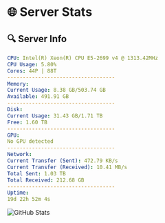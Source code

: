 # 🌐 Server Stats
## 🔍 Server Info
```yaml
CPU: Intel(R) Xeon(R) CPU E5-2699 v4 @ 1313.42MHz
CPU Usage: 5.80%
Cores: 44P | 88T
-----------------------------------
Memory:
Current Usage: 8.38 GB/503.74 GB
Available: 491.91 GB
-----------------------------------
Disk:
Current Usage: 31.43 GB/1.71 TB
Free: 1.60 TB
-----------------------------------
GPU:
No GPU detected
-----------------------------------
Network:
Current Transfer (Sent): 472.79 KB/s
Current Transfer (Received): 10.41 MB/s
Total Sent: 1.03 TB
Total Received: 212.68 GB
-----------------------------------
Uptime:
19d 22h 52m 4s
```
![GitHub Stats](https://img.shields.io/badge/Updated-2025-05-09_16:00:52-blue)
